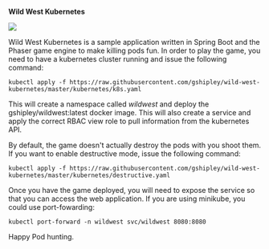 **Wild West Kubernetes**

![](https://github.com/gshipley/wild-west-kubernetes/raw/master/src/main/resources/static/assets/sceenshot.png)

Wild West Kubernetes is a sample application written in Spring Boot and the Phaser game engine to make killing pods fun.  In order to play the game, you need to have a kubernetes cluster running and issue the following command:

```
kubectl apply -f https://raw.githubusercontent.com/gshipley/wild-west-kubernetes/master/kubernetes/k8s.yaml
```

This will create a namespace called *wildwest* and deploy the gshipley/wildwest:latest docker image.  This will also create a service and apply the correct RBAC view role to pull information from the kubernetes API.

By default, the game doesn't actually destroy the pods with you shoot them.  If you want to enable destructive mode, issue the following command:

```
kubectl apply -f https://raw.githubusercontent.com/gshipley/wild-west-kubernetes/master/kubernetes/destructive.yaml
```

Once you have the game deployed, you will need to expose the service so that you can access the web application.  If you are using minikube, you could use port-fowarding:

```
kubectl port-forward -n wildwest svc/wildwest 8080:8080
```

Happy Pod hunting.
